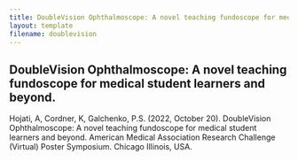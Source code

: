 ```yaml
---
title: DoubleVision Ophthalmoscope: A novel teaching fundoscope for medical student learners and beyond.
layout: template
filename: doublevision
---
```


## DoubleVision Ophthalmoscope: A novel teaching fundoscope for medical student learners and beyond.

Hojati, A, Cordner, K, Galchenko, P.S. (2022, October 20). DoubleVision Ophthalmoscope: A novel teaching fundoscope for medical student learners and beyond. American Medical Association Research Challenge (Virtual) Poster Symposium. Chicago Illinois, USA.
